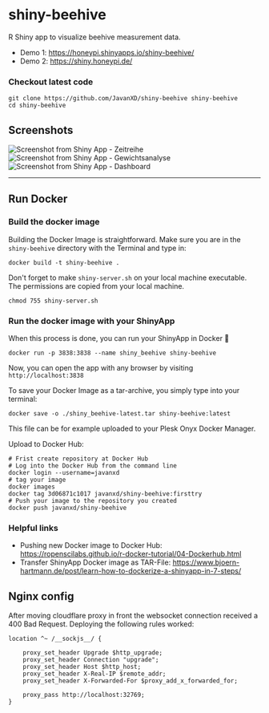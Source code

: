 # shiny-beehive

R Shiny app to visualize beehive measurement data.

* Demo 1: https://honeypi.shinyapps.io/shiny-beehive/
* Demo 2: https://shiny.honeypi.de/

### Checkout latest code

```
git clone https://github.com/JavanXD/shiny-beehive shiny-beehive
cd shiny-beehive
```

## Screenshots
![Screenshot from Shiny App - Zeitreihe](./docs/zeitreihe.gif)
![Screenshot from Shiny App - Gewichtsanalyse](./docs/gewichtsanalyse.gif)
![Screenshot from Shiny App - Dashboard](./docs/tabs.gif)

____


## Run Docker

### Build the docker image
Building the Docker Image is straightforward. Make sure you are in the `shiny-beehive` directory with the Terminal and type in:

```
docker build -t shiny-beehive .
```

Don't forget to make `shiny-server.sh` on your local machine executable. The permissions are copied from your local machine.

```
chmod 755 shiny-server.sh
```

### Run the docker image with your ShinyApp
When this process is done, you can run your ShinyApp in Docker 🎉

```
docker run -p 3838:3838 --name shiny_beehive shiny-beehive
```

Now, you can open the app with any browser by visiting `http://localhost:3838`

To save your Docker Image as a tar-archive, you simply type into your terminal:

```
docker save -o ./shiny_beehive-latest.tar shiny-beehive:latest
```

This file can be for example uploaded to your Plesk Onyx Docker Manager.

Upload to Docker Hub:

```
# Frist create repository at Docker Hub
# Log into the Docker Hub from the command line
docker login --username=javanxd
# tag your image
docker images
docker tag 3d06871c1017 javanxd/shiny-beehive:firsttry
# Push your image to the repository you created
docker push javanxd/shiny-beehive

```

### Helpful links

* Pushing new Docker image to Docker Hub: https://ropenscilabs.github.io/r-docker-tutorial/04-Dockerhub.html
* Transfer ShinyApp Docker image as TAR-File: https://www.bjoern-hartmann.de/post/learn-how-to-dockerize-a-shinyapp-in-7-steps/

## Nginx config 
After moving cloudflare proxy in front the websocket connection received a 400 Bad Request. Deploying the following rules worked:

```
location ^~ /__sockjs__/ {

	proxy_set_header Upgrade $http_upgrade;
	proxy_set_header Connection "upgrade";
	proxy_set_header Host $http_host;
	proxy_set_header X-Real-IP $remote_addr;
	proxy_set_header X-Forwarded-For $proxy_add_x_forwarded_for;

	proxy_pass http://localhost:32769;
}
```
